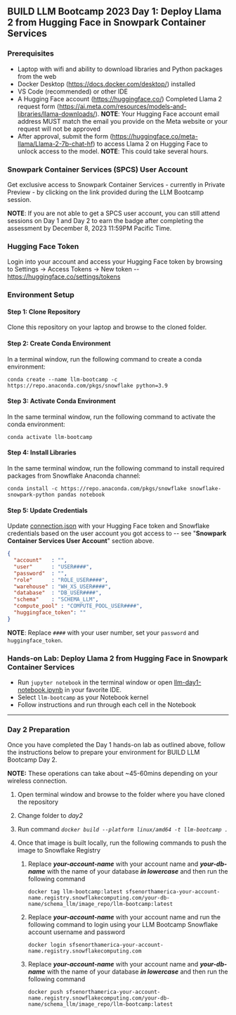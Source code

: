 ## BUILD LLM Bootcamp 2023 Day 1: Deploy Llama 2 from Hugging Face in Snowpark Container Services

### Prerequisites

* Laptop with wifi and ability to download libraries and Python packages from the web
* Docker Desktop (https://docs.docker.com/desktop/) installed
* VS Code (recommended) or other IDE
* A Hugging Face account (https://huggingface.co/)
Completed Llama 2 request form (https://ai.meta.com/resources/models-and-libraries/llama-downloads/). **NOTE**: Your Hugging Face account email address MUST match the email you provide on the Meta website or your request will not be approved
* After approval, submit the form (https://huggingface.co/meta-llama/Llama-2-7b-chat-hf) to access Llama 2 on Hugging Face to unlock access to the model. **NOTE**: This could take several hours.

### Snowpark Container Services (SPCS) User Account

Get exclusive access to Snowpark Container Services - currently in Private Preview - by clicking on the link provided during the LLM Bootcamp session. 

**NOTE**: If you are not able to get a SPCS user account, you can still attend sessions on Day 1 and Day 2 to earn the badge after completing the assessment by December 8, 2023 11:59PM Pacific Time.

### Hugging Face Token

Login into your account and access your Hugging Face token by browsing to Settings -> Access Tokens -> New token -- https://huggingface.co/settings/tokens

### Environment Setup

#### Step 1: Clone Repository

Clone this repository on your laptop and browse to the cloned folder.

#### Step 2: Create Conda Environment

In a terminal window, run the following command to create a conda environment:

`conda create --name llm-bootcamp -c https://repo.anaconda.com/pkgs/snowflake python=3.9`

#### Step 3: Activate Conda Environment

In the same terminal window, run the following command to activate the conda environment:

`conda activate llm-bootcamp`

#### Step 4: Install Libraries

In the same terminal window, run the following command to install required packages from Snowflake Anaconda channel:

`conda install -c https://repo.anaconda.com/pkgs/snowflake snowflake-snowpark-python pandas notebook`

#### Step 5: Update Credentials

Update [connection.json](connection.json) with your Hugging Face token and Snowflake credentials based on the user account you got access to -- see "**Snowpark Container Services User Account**" section above.

```json
{
  "account"   : "",
  "user"      : "USER####",
  "password"  : "",
  "role"      : "ROLE_USER####",
  "warehouse" : "WH_XS_USER####",
  "database"  : "DB_USER####",
  "schema"    : "SCHEMA_LLM",
  "compute_pool" : "COMPUTE_POOL_USER####",
  "huggingface_token": ""
}
```

**NOTE**: Replace `####` with your user number, set your `password` and `huggingface_token`.

### Hands-on Lab: Deploy Llama 2 from Hugging Face in Snowpark Container Services

* Run `jupyter notebook` in the terminal window or open [llm-day1-notebook.ipynb](llm-day1-notebook.ipynb) in your favorite IDE.
* Select `llm-bootcamp` as your Notebook kernel
* Follow instructions and run through each cell in the Notebook

---

### Day 2 Preparation

Once you have completed the Day 1 hands-on lab as outlined above, follow the instructions below to prepare your environment for BUILD LLM Bootcamp Day 2. 

**NOTE:** These operations can take about ~45-60mins depending on your wireless connection.

1) Open terminal window and browse to the folder where you have cloned the repository

2) Change folder to *day2*

3) Run command *`docker build --platform linux/amd64 -t llm-bootcamp .`*

4) Once that image is built locally, run the following commands to push the image to Snowflake Registry

    1) Replace ***your-account-name*** with your account name and ***your-db-name*** with the name of your database ***in lowercase*** and then run the following command

        `docker tag llm-bootcamp:latest sfsenorthamerica-your-account-name.registry.snowflakecomputing.com/your-db-name/schema_llm/image_repo/llm-bootcamp:latest`

    2) Replace ***your-account-name*** with your account name and run the following command to login using your LLM Bootcamp Snowflake account username and password

        `docker login sfsenorthamerica-your-account-name.registry.snowflakecomputing.com`
        
    3) Replace ***your-account-name*** with your account name and ***your-db-name*** with the name of your database ***in lowercase*** and then run the following command
    
        `docker push sfsenorthamerica-your-account-name.registry.snowflakecomputing.com/your-db-name/schema_llm/image_repo/llm-bootcamp:latest`

